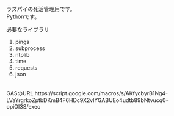 ラズパイの死活管理用です。<br>
Pythonです。

必要なライブラリ
1. pings
2. subprocess
3. ntplib
4. time
5. requests
6. json
<br>
GASのURL
https://script.google.com/macros/s/AKfycbyrB1Ng4-LVaYrgrkoZptbDKmB4F6HDc9X2vlYGABUEo4udtb89bNtvucq0-opiOI3S/exec
